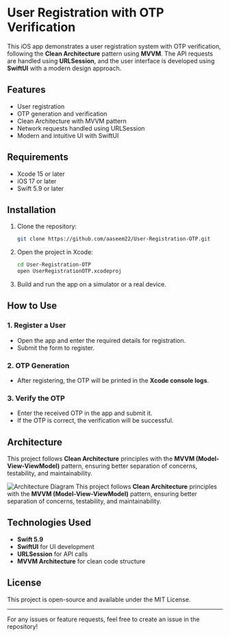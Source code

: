 # User Registration with OTP Verification

This iOS app demonstrates a user registration system with OTP verification, following the **Clean Architecture** pattern using **MVVM**. The API requests are handled using **URLSession**, and the user interface is developed using **SwiftUI** with a modern design approach.

## Features
- User registration
- OTP generation and verification
- Clean Architecture with MVVM pattern
- Network requests handled using URLSession
- Modern and intuitive UI with SwiftUI

## Requirements
- Xcode 15 or later
- iOS 17 or later
- Swift 5.9 or later

## Installation
1. Clone the repository:
   ```sh
   git clone https://github.com/aaseem22/User-Registration-OTP.git
   ```
2. Open the project in Xcode:
   ```sh
   cd User-Registration-OTP
   open UserRegistrationOTP.xcodeproj
   ```
3. Build and run the app on a simulator or a real device.

## How to Use
### 1. Register a User
- Open the app and enter the required details for registration.
- Submit the form to register.

### 2. OTP Generation
- After registering, the OTP will be printed in the **Xcode console logs**.

### 3. Verify the OTP
- Enter the received OTP in the app and submit it.
- If the OTP is correct, the verification will be successful.

## Architecture
This project follows **Clean Architecture** principles with the **MVVM (Model-View-ViewModel)** pattern, ensuring better separation of concerns, testability, and maintainability.

![Architecture Diagram](images/architecture.png)
This project follows **Clean Architecture** principles with the **MVVM (Model-View-ViewModel)** pattern, ensuring better separation of concerns, testability, and maintainability.

## Technologies Used
- **Swift 5.9**
- **SwiftUI** for UI development
- **URLSession** for API calls
- **MVVM Architecture** for clean code structure

## License
This project is open-source and available under the MIT License.

---
For any issues or feature requests, feel free to create an issue in the repository!

